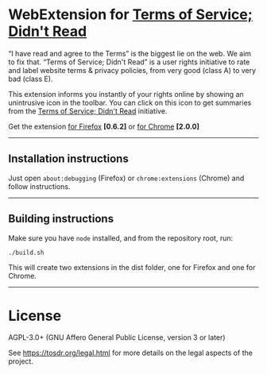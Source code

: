 # WebExtension for [Terms of Service; Didn't Read][tosdr]

“I have read and agree to the Terms” is the biggest lie on the web.
We aim to fix that. “Terms of Service; Didn't Read” is a user
rights initiative to rate and label website terms & privacy
policies, from very good (class A) to very bad (class E).

This extension informs you instantly of your rights online by
showing an unintrusive icon in the toolbar. You can click on this
icon to get summaries from the [Terms of Service; Didn't
Read][tosdr] initiative.

Get the extension
[for Firefox](https://addons.mozilla.org/en-US/firefox/addon/terms-of-service-didnt-read) **[0.6.2]**
or [for Chrome](https://chrome.google.com/webstore/detail/terms-of-service-didn%E2%80%99t-r/hjdoplcnndgiblooccencgcggcoihigg) **[2.0.0]**

[tosdr]: https://tosdr.org

-----------

Installation instructions
-------------------------

Just open ```about:debugging``` (Firefox) or ``chrome:extensions`` (Chrome) and follow instructions.

-----------

Building instructions
---------------------

Make sure you have `node` installed, and from the repository root, run:

```bash
./build.sh
```
This will create two extensions in the dist folder, one for Firefox and one for Chrome.
 
-----------


License
======

AGPL-3.0+ (GNU Affero General Public License, version 3 or later)

See <https://tosdr.org/legal.html> for more details on the legal aspects of the project.

